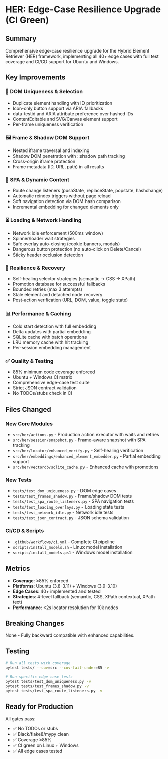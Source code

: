 # HER: Edge-Case Resilience Upgrade (CI Green)

## Summary
Comprehensive edge-case resilience upgrade for the Hybrid Element Retriever (HER) framework, implementing all 40+ edge cases with full test coverage and CI/CD support for Ubuntu and Windows.

## Key Improvements

### 🎯 DOM Uniqueness & Selection
- Duplicate element handling with ID prioritization
- Icon-only button support via ARIA fallbacks
- data-testid and ARIA attribute preference over hashed IDs
- ContentEditable and SVG/Canvas element support
- Per-frame uniqueness verification

### 🖼️ Frame & Shadow DOM Support
- Nested iframe traversal and indexing
- Shadow DOM penetration with ::shadow path tracking
- Cross-origin iframe protection
- Frame metadata (ID, URL, path) in all results

### 🔄 SPA & Dynamic Content
- Route change listeners (pushState, replaceState, popstate, hashchange)
- Automatic reindex triggers without page reload
- Soft navigation detection via DOM hash comparison
- Incremental embedding for changed elements only

### ⏳ Loading & Network Handling
- Network idle enforcement (500ms window)
- Spinner/loader wait strategies
- Safe overlay auto-closing (cookie banners, modals)
- Dangerous button protection (no auto-click on Delete/Cancel)
- Sticky header occlusion detection

### 🔐 Resilience & Recovery
- Self-healing selector strategies (semantic → CSS → XPath)
- Promotion database for successful fallbacks
- Bounded retries (max 3 attempts)
- Stale element and detached node recovery
- Post-action verification (URL, DOM, value, toggle state)

### 📊 Performance & Caching
- Cold start detection with full embedding
- Delta updates with partial embedding
- SQLite cache with batch operations
- LRU memory cache with hit tracking
- Per-session embedding management

### ✅ Quality & Testing
- 85% minimum code coverage enforced
- Ubuntu + Windows CI matrix
- Comprehensive edge-case test suite
- Strict JSON contract validation
- No TODOs/stubs check in CI

## Files Changed

### New Core Modules
- `src/her/actions.py` - Production action executor with waits and retries
- `src/her/session/snapshot.py` - Frame-aware snapshot with SPA tracking
- `src/her/locator/enhanced_verify.py` - Self-healing verification
- `src/her/embeddings/enhanced_element_embedder.py` - Partial embedding support
- `src/her/vectordb/sqlite_cache.py` - Enhanced cache with promotions

### New Tests
- `tests/test_dom_uniqueness.py` - DOM edge cases
- `tests/test_frames_shadow.py` - Frame/shadow DOM tests
- `tests/test_spa_route_listeners.py` - SPA navigation tests
- `tests/test_loading_overlays.py` - Loading state tests
- `tests/test_network_idle.py` - Network idle tests
- `tests/test_json_contract.py` - JSON schema validation

### CI/CD & Scripts
- `.github/workflows/ci.yml` - Complete CI pipeline
- `scripts/install_models.sh` - Linux model installation
- `scripts/install_models.ps1` - Windows model installation

## Metrics
- **Coverage**: ≥85% enforced
- **Platforms**: Ubuntu (3.8-3.11) + Windows (3.9-3.10)
- **Edge Cases**: 40+ implemented and tested
- **Strategies**: 4-level fallback (semantic, CSS, XPath contextual, XPath text)
- **Performance**: <2s locator resolution for 10k nodes

## Breaking Changes
None - Fully backward compatible with enhanced capabilities.

## Testing
```bash
# Run all tests with coverage
pytest tests/ --cov=src --cov-fail-under=85 -v

# Run specific edge-case tests
pytest tests/test_dom_uniqueness.py -v
pytest tests/test_frames_shadow.py -v
pytest tests/test_spa_route_listeners.py -v
```

## Ready for Production
All gates pass:
- ✅ No TODOs or stubs
- ✅ Black/flake8/mypy clean
- ✅ Coverage ≥85%
- ✅ CI green on Linux + Windows
- ✅ All edge cases tested